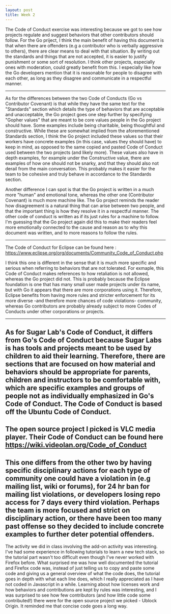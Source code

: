 ```yaml
---
layout: post
title: Week 2 
---
```


The Code of Conduct exercise was interesting because we got to see how projects regulate and suggest behaviors that other contributors should follow. For the Go priject, I think the main benefit of having this document is that when there are offenders (e.g a contributor who is verbally aggressive to others), there are clear means to deal with that situation. By writing out the standards and things that are not accepted, it is easier to justify punishment or some sort of resolution. I think other projects, especially ones with moderation, could greatly benefit from this. I especially like how the Go developers mention that it is reasonable for people to disagree with each other, as long as they disagree and communicate in a respectful manner. 

---
As for the differences between the two Code of Conducts (Go vs Contributor Covenant) is that while they have the same text for the "Standards" section which details the type of behaviors that are acceptable and unacceptable, the Go project goes one step further by specifying "Gopher values" that are meant to be core values people in the Go project should have. Some examples include being charitable, being thoughtful and constructive. While these are somewhat implied from the aforementioned Standards section, I think the Go project included these values so that their workers have concrete examples (in this case, values they should have) to keep in mind, as opposed to the same copied and pasted Code of Conduct used between the two projects (and likely more). These values also have in depth examples, for example under the Constructive value, there are examples of how one should not be snarky, and that they should also not derail from the main conversation. This probably makes it easier for the team to be cohesive and truly behave in accordance to the Standards section.

Another difference I can spot is that the Go project is written in a much more "human" and emotional tone, whereas the other one (Contributor Covenant) is much more machine like. The Go project reminds the reader how disagreement is a natural thing that can arise between two people, and that the important thing is how they resolve it in a respectful manner. The other code of conduct is written as if its just rules for a machine to follow. I'm guessing that the Go project again did this to make their readers feel more emotionally connected to the cause and reason as to why this document was written, and to more reasons to follow the rules.

---
The Code of Conduct for Eclipse can be found here : https://www.eclipse.org/org/documents/Community_Code_of_Conduct.php

I think this one is different in the sense that it is much more specific and serious when referring to behaviors that are not tolerated. For exmaple, this Code of Conduct makes references to how retaliation is not allowed, whereas the Go project did not. This is probably because the Eclipse foundation is one that has many small user made projects under its name, but with Go it appears that there are more corporations using it. Therefore, Eclipse benefits from having more rules and stricter enforcement for its more diverse -and therefore more chances of code violations- community, whereas Go contributors are probably already subject to more Codes of Conducts under other corporations or projects. 

---
As for Sugar Lab's Code of Conduct, it differs from Go's Code of Conduct because Sugar Labs is has tools and projects meant to be used by children to aid their learning. Therefore, there are sections that are focused on how material and behaviors should be appropriate for parents, children and instructors to be comfortable with, which are specific examples and groups of people not as individually emphasized in Go's Code of Conduct.
The Code of Conduct is based off the Ubuntu Code of Conduct. 
---
The open source project I picked is VLC media player. Their Code of Conduct can be found here https://wiki.videolan.org/Code_of_Conduct
---

This one differs from the other two by having specific disciplinary actions for each type of community one could have a violation in (e.g mailing list, wiki or forums), for 24 hr ban for mailing list violations, or developers losing repo access for 7 days every third violation. Perhaps the team is more focused and strict on disciplinary action, or there have been too many past offense so they decided to include concrete examples to further deter potential offenders.
---
The activity we did in class involving the add-on activity was interesting. I've had some experience in following tutorials to learn a new tech stack, so the tutorial part wasn't too difficult even though I've never worked with Firefox before. What surprised me was how well documented the tutorial and Firefox code was, instead of just telling us to copy and paste some code and giving us a general overview of what the code does, the tutorial goes in depth with what each line does, which I really appreciated as I have not coded in Javascript in a while. Learning about how licenses work and how behaviors and contributions are kept by rules was interesting, and I was surprised to see how few contributors (and how little code some contributed!) there were for the open source project we picked - Ublock Origin. It reminded me that concise code goes a long way.
